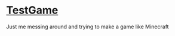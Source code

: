 # [TestGame](https://github.com/Cadiboo/TestGame)
Just me messing around and trying to make a game like Minecraft
